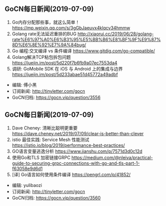 ## GoCN每日新闻(2019-07-09)

1. Go内存分配那些事，就这么简单！https://mp.weixin.qq.com/s/3gGbJaeuvx4klqcv34hmmw
2. Golang rate无法延迟重排的BUG http://xiaorui.cc/2019/06/28/golang-rate%E6%97%A0%E6%B3%95%E5%BB%B6%E8%BF%9F%E9%87%8D%E6%8E%92%E7%9A%84bug/
3. Go 编程:交叉编译 vs 条件编译  https://www.gitdig.com/go-compatible/
4. Golang解决TCP粘包拆包问题 https://juejin.im/post/5d220f7b6fb9a07ec7553da4
5. 调研: GoMobile SDK 在 iOS 与 Android 上的集成与边界 https://juejin.im/post/5d233abae51d45772a49adbf

- 编辑: 傅小黑
- 订阅新闻: http://tinyletter.com/gocn
- GoCN归档: https://gocn.vip/question/3556


## GoCN每日新闻(2019-07-09)

1. Dave Cheney: 清晰比聪明更重要 https://dave.cheney.net/2019/07/09/clear-is-better-than-clever
2. istio 最佳实践: Service Mesh 性能测试 https://istio.io/blog/2019/performance-best-practices/
3. GO语言变量逃逸分析 https://www.jianshu.com/p/7571d3d0c12d
4. 使用Go和TLS 加密链接GRPC https://medium.com/@nleiva/practical-guide-to-securing-grpc-connections-with-go-and-tls-part-1-f63058e9d6d1
5. [译] Go语言如何使用条件编译 https://pengrl.com/p/41852/

- 编辑: yulibaozi
- 订阅新闻: http://tinyletter.com/gocn
- GoCN归档: https://gocn.vip/question/3560